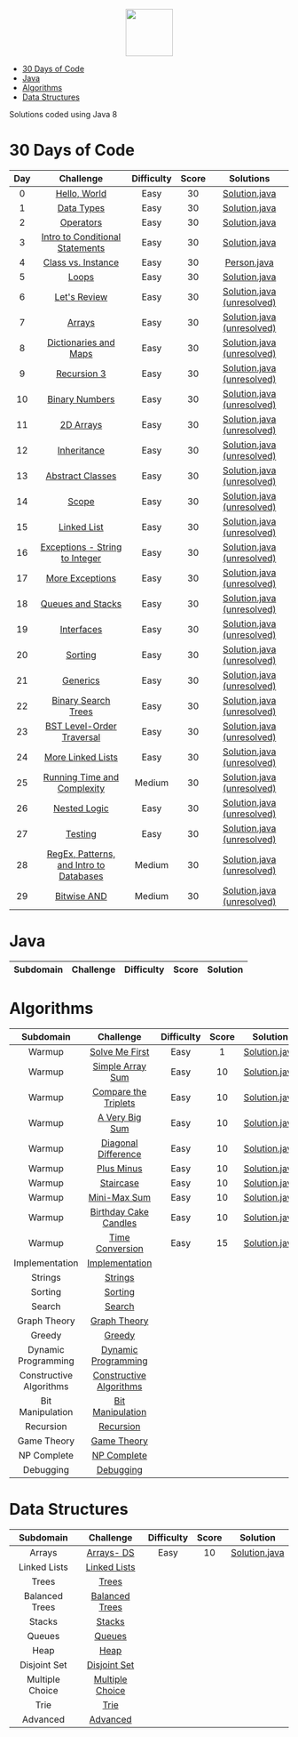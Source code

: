 <p align="center">
    <a href="https://www.hackerrank.com/ngtheanh_dev">
        <img height=85 src="https://d3keuzeb2crhkn.cloudfront.net/hackerrank/assets/styleguide/logo_wordmark-f5c5eb61ab0a154c3ed9eda24d0b9e31.svg" alt="">
    </a>
</p>

* [30 Days of Code](#30-days-of-code)
* [Java](#Java)
* [Algorithms](#Algorithms)
* [Data Structures](#data-structures)

Solutions coded using Java 8

# 30 Days of Code

| Day |                                              Challenge                                                 | Difficulty | Score |                                                                Solutions                                                                                       |
|:---:|:-------------------------------------------------------------------------------------------------------:|:----------:|:-----:|:-------------------------------------------------------------------------------------------------------------------------------------------------------------:|
| 0   | [Hello, World](https://www.hackerrank.com/challenges/30-hello-world)                                    | Easy       | 30    | [Solution.java](1.%20Practice/Tutorials/30%20Days%20of%20Code/Day%200%20-%20Hello%2C%20World/Solution.java)                                                   |
| 1   | [Data Types](https://www.hackerrank.com/challenges/30-data-types)                                       | Easy       | 30    | [Solution.java](1.%20Practice/Tutorials/30%20Days%20of%20Code/Day%2001%20-%20Data%20Types/Solution.java)                                                      |
| 2   | [Operators](https://www.hackerrank.com/challenges/30-operators)                                         | Easy       | 30    | [Solution.java](1.%20Practice/Tutorials/30%20Days%20of%20Code/Day%2002%20-%20Operators/Solution.java)                                                         |
| 3   | [Intro to Conditional Statements](https://www.hackerrank.com/challenges/30-conditional-statements)      | Easy       | 30    | [Solution.java](1.%20Practice/Tutorials/30%20Days%20of%20Code/Day%2003%20-%20Intro%20to%20Conditional%20Statements/Solution.java)                             |
| 4   | [Class vs. Instance](https://www.hackerrank.com/challenges/30-class-vs-instance)                        | Easy       | 30    | [Person.java](1.%20Practice/Tutorials/30%20Days%20of%20Code/Day%2004%20-%20Class%20vs%20Instance/Person.java)                                                 |
| 5   | [Loops](https://www.hackerrank.com/challenges/30-loops)                                                 | Easy       | 30    | [Solution.java](1.%20Practice/Tutorials/30%20Days%20of%20Code/Day%2005%20-%20Loops/Solution.java)                                                             |
| 6   | [Let's Review](https://www.hackerrank.com/challenges/30-review-loop)                                    | Easy       | 30    | [Solution.java (unresolved)](1.%20Practice/Tutorials/30%20Days%20of%20Code/Day%2006%20-%20Let's%20Review/Solution.java)                                       |
| 7   | [Arrays](https://www.hackerrank.com/challenges/30-arrays)                                               | Easy       | 30    | [Solution.java (unresolved)](1.%20Practice/Tutorials/30%20Days%20of%20Code/Day%2007%20-%20Arrays/Solution.java)                                               |
| 8   | [Dictionaries and Maps](https://www.hackerrank.com/challenges/30-dictionaries-and-maps)                 | Easy       | 30    | [Solution.java (unresolved)](1.%20Practice/Tutorials/30%20Days%20of%20Code/Day%2008%20-%20Dictionaries%20and%20Maps/Solution.java)                            |
| 9   | [Recursion 3](https://www.hackerrank.com/challenges/30-recursion)                                       | Easy       | 30    | [Solution.java (unresolved)](1.%20Practice/Tutorials/30%20Days%20of%20Code/Day%2009%20-%20Recursion%203/Solution.java)                                        |
| 10  | [Binary Numbers](https://www.hackerrank.com/challenges/30-binary-numbers)                               | Easy       | 30    | [Solution.java (unresolved)](1.%20Practice/Tutorials/30%20Days%20of%20Code/Day%2010%20-%20Binary%20Numbers/Solution.java)                                     |
| 11  | [2D Arrays](https://www.hackerrank.com/challenges/30-2d-arrays)                                         | Easy       | 30    | [Solution.java (unresolved)](1.%20Practice/Tutorials/30%20Days%20of%20Code/Day%2011%20-%202D%20Arrays/Solution.java)                                          |
| 12  | [Inheritance](https://www.hackerrank.com/challenges/30-inheritance)                                     | Easy       | 30    | [Solution.java (unresolved)](1.%20Practice/Tutorials/30%20Days%20of%20Code/Day%2012%20-%20Inheritance/Solution.java)                                          |
| 13  | [Abstract Classes](https://www.hackerrank.com/challenges/30-abstract-classes)                           | Easy       | 30    | [Solution.java (unresolved)](1.%20Practice/Tutorials/30%20Days%20of%20Code/Day%2013%20-%20Abstract%20Classes/Solution.java)                                   |
| 14  | [Scope](https://www.hackerrank.com/challenges/30-scope)                                                 | Easy       | 30    | [Solution.java (unresolved)](1.%20Practice/Tutorials/30%20Days%20of%20Code/Day%2014%20-%20Scope/Solution.java)                                                |
| 15  | [Linked List](https://www.hackerrank.com/challenges/30-linked-list)                                     | Easy       | 30    | [Solution.java (unresolved)](1.%20Practice/Tutorials/30%20Days%20of%20Code/Day%2015%20-%20Linked%20List/Solution.java)                                        |
| 16  | [Exceptions - String to Integer](https://www.hackerrank.com/challenges/30-exceptions-string-to-integer) | Easy       | 30    | [Solution.java (unresolved)](1.%20Practice/Tutorials/30%20Days%20of%20Code/Day%2016%20-%20Exceptions%20-%20String%20to%20Integer/Solution.java)               |
| 17  | [More Exceptions](https://www.hackerrank.com/challenges/30-more-exceptions)                             | Easy       | 30    | [Solution.java (unresolved)](1.%20Practice/Tutorials/30%20Days%20of%20Code/Day%2017%20-%20More%20Exceptions/Solution.java)                                    |
| 18  | [Queues and Stacks](https://www.hackerrank.com/challenges/30-queues-stacks)                             | Easy       | 30    | [Solution.java (unresolved)](1.%20Practice/Tutorials/30%20Days%20of%20Code/Day%2018%20-%20Queues%20and%20Stacks/Solution.java)                                |
| 19  | [Interfaces](https://www.hackerrank.com/challenges/30-interfaces)                                       | Easy       | 30    | [Solution.java (unresolved)](1.%20Practice/Tutorials/30%20Days%20of%20Code/Day%2019%20-%20Interfaces/Solution.java)                                           |
| 20  | [Sorting](https://www.hackerrank.com/challenges/30-sorting)                                             | Easy       | 30    | [Solution.java (unresolved)](1.%20Practice/Tutorials/30%20Days%20of%20Code/Day%2020%20-%20Sorting/Solution.java)                                              |
| 21  | [Generics](https://www.hackerrank.com/challenges/30-generics)                                           | Easy       | 30    | [Solution.java (unresolved)](1.%20Practice/Tutorials/30%20Days%20of%20Code/Day%2021%20-%20Generics/Solution.java)                                             |
| 22  | [Binary Search Trees](https://www.hackerrank.com/challenges/30-binary-search-trees)                     | Easy       | 30    | [Solution.java (unresolved)](1.%20Practice/Tutorials/30%20Days%20of%20Code/Day%2022%20-%20Binary%20Search%20Trees/Solution.java)                              |
| 23  | [BST Level-Order Traversal](https://www.hackerrank.com/challenges/30-binary-trees)                      | Easy       | 30    | [Solution.java (unresolved)](1.%20Practice/Tutorials/30%20Days%20of%20Code/Day%2023%20-%20BST%20Level-Order%20Traversal/Solution.java)                        |
| 24  | [More Linked Lists](https://www.hackerrank.com/challenges/30-linked-list-deletion)                      | Easy       | 30    | [Solution.java (unresolved)](1.%20Practice/Tutorials/30%20Days%20of%20Code/Day%2024%20-%20More%20Linked%20Lists/Solution.java)                                |
| 25  | [Running Time and Complexity](https://www.hackerrank.com/challenges/30-running-time-and-complexity)     | Medium     | 30    | [Solution.java (unresolved)](1.%20Practice/Tutorials/30%20Days%20of%20Code/Day%2025%20-%20Running%20Time%20and%20Complexity/Solution.java)                    |
| 26  | [Nested Logic](https://www.hackerrank.com/challenges/30-nested-logic)                                   | Easy       | 30    | [Solution.java (unresolved)](1.%20Practice/Tutorials/30%20Days%20of%20Code/Day%2026%20-%20Nested%20Logic/Solution.java)                                       |
| 27  | [Testing](https://www.hackerrank.com/challenges/30-testing)                                             | Easy       | 30    | [Solution.java (unresolved)](1.%20Practice/Tutorials/30%20Days%20of%20Code/Day%2027%20-%20Testing/Solution.java)                                              |
| 28  | [RegEx, Patterns, and Intro to Databases](https://www.hackerrank.com/challenges/330-regex-patterns)     | Medium     | 30    | [Solution.java (unresolved)](1.%20Practice/Tutorials/30%20Days%20of%20Code/Day%2028%20-%20RegEx%2C%20Patterns%2C%20and%20Intro%20to%20Databases/Solution.java)|
| 29  | [Bitwise AND](https://www.hackerrank.com/challenges/30-bitwise-and)                                     | Medium     | 30    | [Solution.java (unresolved)](1.%20Practice/Tutorials/30%20Days%20of%20Code/Day%2029%20-%20Bitwise%20AND/Solution.java)                                        |


# Java

|        Subdomain          |                                                     Challenge                                                                     | Difficulty | Score |                                          Solution                                                            |
|:-------------------------:|:---------------------------------------------------------------------------------------------------------------------------------:|:----------:|:-----:|:------------------------------------------------------------------------------------------------------------:|

# Algorithms

|        Subdomain          |                                                     Challenge                                                                     | Difficulty | Score |                                          Solution                                                            |
|:-------------------------:|:---------------------------------------------------------------------------------------------------------------------------------:|:----------:|:-----:|:------------------------------------------------------------------------------------------------------------:|
| Warmup                    | [Solve Me First](https://www.hackerrank.com/challenges/solve-me-first)                                                            | Easy       | 1     | [Solution.java](1.%20Practice/Problem%20Solving/Algorithms/01.%20Warmup/01.%20Solve%20Me%20First/Solution.java)            |
| Warmup                    | [Simple Array Sum](https://www.hackerrank.com/challenges/simple-array-sum)                                                        | Easy       | 10    | [Solution.java](1.%20Practice/Problem%20Solving/Algorithms/01.%20Warmup/02.%20Simple%20Array%20Sum/Solution.java)          |
| Warmup                    | [Compare the Triplets](https://www.hackerrank.com/challenges/compare-the-triplets)                                                | Easy       | 10    | [Solution.java](1.%20Practice/Problem%20Solving/Algorithms/01.%20Warmup/03.%20Compare%20the%20Triplets/Solution.java)      |
| Warmup                    | [A Very Big Sum](https://www.hackerrank.com/challenges/a-very-big-sum)                                                            | Easy       | 10    | [Solution.java](1.%20Practice/Problem%20Solving/Algorithms/01.%20Warmup/04.%20A%20Very%20Big%20Sum/Solution.java)          |
| Warmup                    | [Diagonal Difference](https://www.hackerrank.com/challenges/diagonal-difference)                                                  | Easy       | 10    | [Solution.java](1.%20Practice/Problem%20Solving/Algorithms/01.%20Warmup/05.%20Diagonal%20Difference/Solution.java)         |
| Warmup                    | [Plus Minus](https://www.hackerrank.com/challenges/plus-minus)                                                                    | Easy       | 10    | [Solution.java](1.%20Practice/Problem%20Solving/Algorithms/01.%20Warmup/06.%20Plus%20Minus/Solution.java)                  |
| Warmup                    | [Staircase](https://www.hackerrank.com/challenges/staircase)                                                                      | Easy       | 10    | [Solution.java](1.%20Practice/Problem%20Solving/Algorithms/01.%20Warmup/07.%20Staircase/Solution.java)                     |
| Warmup                    | [Mini-Max Sum](https://www.hackerrank.com/challenges/mini-max-sum)                                                                | Easy       | 10    | [Solution.java](1.%20Practice/Problem%20Solving/Algorithms/01.%20Warmup/08.%20Mini-Max%20Sum/Solution.java)                |
| Warmup                    | [Birthday Cake Candles](https://www.hackerrank.com/challenges/birthday-cake-candles)                                              | Easy       | 10    | [Solution.java](1.%20Practice/Problem%20Solving/Algorithms/01.%20Warmup/09.%20Birthday%20Cake%20Candles/Solution.java)     |
| Warmup                    | [Time Conversion](https://www.hackerrank.com/challenges/time-conversion)                                                          | Easy       | 15    | [Solution.java](1.%20Practice/Problem%20Solving/Algorithms/01.%20Warmup/10.%20Time%20Conversion/Solution.java)             |
| Implementation            | [Implementation](https://www.hackerrank.com/domains/algorithms?filters%5Bsubdomains%5D%5B%5D=implementation) |  |  |  |
| Strings                   | [Strings](https://www.hackerrank.com/domains/algorithms?filters%5Bsubdomains%5D%5B%5D=strings) |  |  |  |
| Sorting                   | [Sorting](https://www.hackerrank.com/domains/algorithms?filters%5Bsubdomains%5D%5B%5D=arrays-and-sorting) |  |  |  |
| Search                    | [Search](https://www.hackerrank.com/domains/algorithms?filters%5Bsubdomains%5D%5B%5D=search) |  |  |  |
| Graph Theory              | [Graph Theory](https://www.hackerrank.com/domains/algorithms?filters%5Bsubdomains%5D%5B%5D=graph-theory) |  |  |  |
| Greedy                    | [Greedy](https://www.hackerrank.com/domains/algorithms?filters%5Bsubdomains%5D%5B%5D=greedy) |  |  |  |
| Dynamic Programming       | [Dynamic Programming](https://www.hackerrank.com/domains/algorithms?filters%5Bsubdomains%5D%5B%5D=dynamic-programming) |  |  |  |
| Constructive Algorithms   | [Constructive Algorithms](https://www.hackerrank.com/domains/algorithms?filters%5Bsubdomains%5D%5B%5D=constructive-algorithms)    |  |  |  |
| Bit Manipulation          | [Bit Manipulation](https://www.hackerrank.com/domains/algorithms?filters%5Bsubdomains%5D%5B%5D=bit-manipulation) |  |  |  |
| Recursion                 | [Recursion](https://www.hackerrank.com/domains/algorithms?filters%5Bsubdomains%5D%5B%5D=recursion) |  |  |  |
| Game Theory               | [Game Theory](https://www.hackerrank.com/domains/algorithms?filters%5Bsubdomains%5D%5B%5D=game-theory) |  |  |  |
| NP Complete               | [NP Complete](https://www.hackerrank.com/domains/algorithms?filters%5Bsubdomains%5D%5B%5D=np-complete-problems) |  |  |  |
| Debugging                 | [Debugging](https://www.hackerrank.com/domains/algorithms?filters%5Bsubdomains%5D%5B%5D=algo-debugging) |  |  |  |


# Data Structures

|     Subdomain     |                                                   Challenge                                                           | Difficulty | Score |                                          Solution                                                                    |
|:-----------------:|:---------------------------------------------------------------------------------------------------------------------:|:----------:|:-----:|:--------------------------------------------------------------------------------------------------------------------:|
| Arrays            | [Arrays- DS](https://www.hackerrank.com/challenges/arrays-ds)                                                         | Easy       | 10    | [Solution.java](1.%20Practice/Problem%20Solving/Data%20Structures/01.%20Arrays/01.%20Arrays%20-%20DS/Solution.java)  |
| Linked Lists      | [Linked Lists](https://www.hackerrank.com/domains/data-structures?filters%5Bsubdomains%5D%5B%5D=linked-lists) |  |  |  |
| Trees             | [Trees](https://www.hackerrank.com/domains/data-structures?filters%5Bsubdomains%5D%5B%5D=trees) |  |  |  |
| Balanced Trees    | [Balanced Trees](https://www.hackerrank.com/domains/data-structures?filters%5Bsubdomains%5D%5B%5D=balanced-trees) |  |  |  |
| Stacks            | [Stacks](https://www.hackerrank.com/domains/data-structures?filters%5Bsubdomains%5D%5B%5D=stacks) |  |  |  |
| Queues            | [Queues](https://www.hackerrank.com/domains/data-structures?filters%5Bsubdomains%5D%5B%5D=queues) |  |  |  |
| Heap              | [Heap](https://www.hackerrank.com/domains/data-structures?filters%5Bsubdomains%5D%5B%5D=heap) |  |  |  |
| Disjoint Set      | [Disjoint Set](https://www.hackerrank.com/domains/data-structures?filters%5Bsubdomains%5D%5B%5D=disjoint-set) |  |  |  |
| Multiple Choice   | [Multiple Choice](https://www.hackerrank.com/domains/data-structures?filters%5Bsubdomains%5D%5B%5D=multiple-choice)   |  |  |  |
| Trie              | [Trie](https://www.hackerrank.com/domains/data-structures?filters%5Bsubdomains%5D%5B%5D=trie) |  |  |  |
| Advanced          | [Advanced](https://www.hackerrank.com/domains/data-structures?filters%5Bsubdomains%5D%5B%5D=data-structures) |  |  |  |